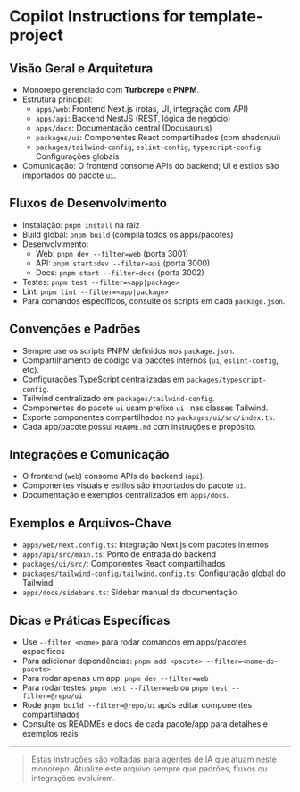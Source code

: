 # Copilot Instructions for template-project

## Visão Geral e Arquitetura

- Monorepo gerenciado com **Turborepo** e **PNPM**.
- Estrutura principal:
  - `apps/web`: Frontend Next.js (rotas, UI, integração com API)
  - `apps/api`: Backend NestJS (REST, lógica de negócio)
  - `apps/docs`: Documentação central (Docusaurus)
  - `packages/ui`: Componentes React compartilhados (com shadcn/ui)
  - `packages/tailwind-config`, `eslint-config`, `typescript-config`: Configurações globais
- Comunicação: O frontend consome APIs do backend; UI e estilos são importados do pacote `ui`.

## Fluxos de Desenvolvimento

- Instalação: `pnpm install` na raiz
- Build global: `pnpm build` (compila todos os apps/pacotes)
- Desenvolvimento:
  - Web: `pnpm dev --filter=web` (porta 3001)
  - API: `pnpm start:dev --filter=api` (porta 3000)
  - Docs: `pnpm start --filter=docs` (porta 3002)
- Testes: `pnpm test --filter=<app|package>`
- Lint: `pnpm lint --filter=<app|package>`
- Para comandos específicos, consulte os scripts em cada `package.json`.

## Convenções e Padrões

- Sempre use os scripts PNPM definidos nos `package.json`.
- Compartilhamento de código via pacotes internos (`ui`, `eslint-config`, etc).
- Configurações TypeScript centralizadas em `packages/typescript-config`.
- Tailwind centralizado em `packages/tailwind-config`.
- Componentes do pacote `ui` usam prefixo `ui-` nas classes Tailwind.
- Exporte componentes compartilhados no `packages/ui/src/index.ts`.
- Cada app/pacote possui `README.md` com instruções e propósito.

## Integrações e Comunicação

- O frontend (`web`) consome APIs do backend (`api`).
- Componentes visuais e estilos são importados do pacote `ui`.
- Documentação e exemplos centralizados em `apps/docs`.

## Exemplos e Arquivos-Chave

- `apps/web/next.config.ts`: Integração Next.js com pacotes internos
- `apps/api/src/main.ts`: Ponto de entrada do backend
- `packages/ui/src/`: Componentes React compartilhados
- `packages/tailwind-config/tailwind.config.ts`: Configuração global do Tailwind
- `apps/docs/sidebars.ts`: Sidebar manual da documentação

## Dicas e Práticas Específicas

- Use `--filter <nome>` para rodar comandos em apps/pacotes específicos
- Para adicionar dependências: `pnpm add <pacote> --filter=<nome-do-pacote>`
- Para rodar apenas um app: `pnpm dev --filter=web`
- Para rodar testes: `pnpm test --filter=web` ou `pnpm test --filter=@repo/ui`
- Rode `pnpm build --filter=@repo/ui` após editar componentes compartilhados
- Consulte os READMEs e docs de cada pacote/app para detalhes e exemplos reais

---

> Estas instruções são voltadas para agentes de IA que atuam neste monorepo. Atualize este arquivo sempre que padrões, fluxos ou integrações evoluírem.
